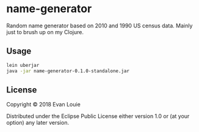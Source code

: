 # name-generator

Random name generator based on 2010 and 1990 US census data. Mainly just to brush up on my Clojure.

## Usage

```bash
lein uberjar
java -jar name-generator-0.1.0-standalone.jar
```

## License

Copyright © 2018 Evan Louie

Distributed under the Eclipse Public License either version 1.0 or (at
your option) any later version.
